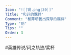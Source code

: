```yaml
---
Icon: "![[铜.png|30]]"
Title: "和菲的羈絆"
Comment: "和菲培養出深厚的羈絆"
Type: "铜"
Tips: ""
Order: 3
---
```


#英雄传说/闪之轨迹/奖杯 